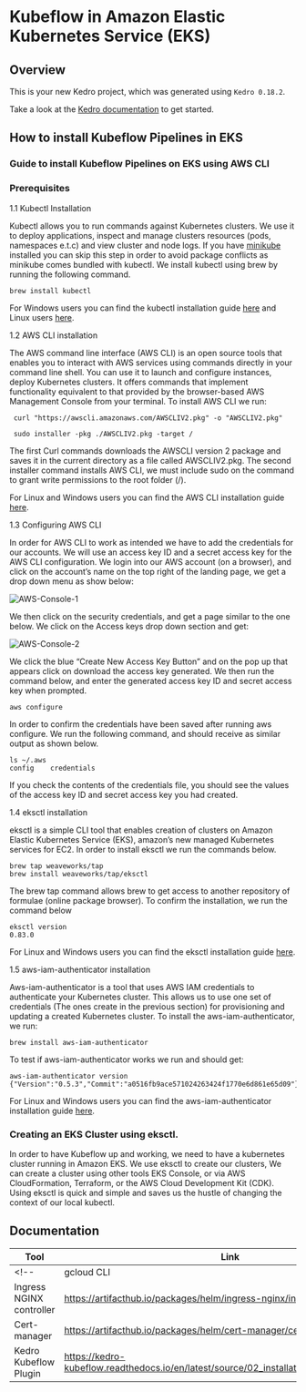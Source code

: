 # Kubeflow in Amazon Elastic Kubernetes Service (EKS)

## Overview

This is your new Kedro project, which was generated using `Kedro 0.18.2`.

Take a look at the [Kedro documentation](https://kedro.readthedocs.io) to get started.

## How to install Kubeflow Pipelines in EKS

### Guide to install Kubeflow Pipelines on EKS using AWS CLI

### Prerequisites

1.1 Kubectl Installation

Kubectl allows you to run commands against Kubernetes clusters. We use it to deploy applications, inspect and manage clusters resources (pods, namespaces e.t.c) and view cluster and node logs. If you have [minikube](https://minikube.sigs.k8s.io/docs/) installed you can skip this step in order to avoid package conflicts as minikube comes bundled with kubectl. We install kubectl using brew by running the following command.

    brew install kubectl

For Windows users you can find the kubectl installation guide [here](https://kubernetes.io/docs/tasks/tools/install-kubectl-windows/) and Linux users [here](https://kubernetes.io/docs/tasks/tools/install-kubectl-windows/).

1.2 AWS CLI installation

The AWS command line interface (AWS CLI) is an open source tools that enables you to interact with AWS services using commands directly in your command line shell. You can use it to launch and configure instances, deploy Kubernetes clusters. It offers commands that implement functionality equivalent to that provided by the browser-based AWS Management Console from your terminal. To install AWS CLI we run:

     curl "https://awscli.amazonaws.com/AWSCLIV2.pkg" -o "AWSCLIV2.pkg"

     sudo installer -pkg ./AWSCLIV2.pkg -target /

The first Curl commands downloads the AWSCLI version 2 package and saves it in the current directory as a file called AWSCLIV2.pkg. The second installer command installs AWS CLI, we must include sudo on the command to grant write permissions to the root folder (/).

For Linux and Windows users you can find the AWS CLI installation guide [here](https://docs.aws.amazon.com/cli/latest/userguide/getting-started-install.html).

1.3 Configuring AWS CLI

In order for AWS CLI to work as intended we have to add the credentials for our accounts. We will use an access key ID and a secret access key for the AWS CLI configuration. We login into our AWS account (on a browser), and click on the account’s name on the top right of the landing page, we get a drop down menu as show below:

![AWS-Console-1](https://miro.medium.com/max/700/1*Uq_IsBEFGj1Cv7_WfgMydQ.png)

We then click on the security credentials, and get a page similar to the one below. We click on the Access keys drop down section and get:

![AWS-Console-2](https://miro.medium.com/max/700/1*3pouDZmcB3E3dFujyeGwyg.png)

We click the blue “Create New Access Key Button” and on the pop up that appears click on download the access key generated. We then run the command below, and enter the generated access key ID and secret access key when prompted.

    aws configure

In order to confirm the credentials have been saved after running aws configure. We run the following command, and should receive as similar output as shown below.

    ls ~/.aws
    config    credentials

If you check the contents of the credentials file, you should see the values of the access key ID and secret access key you had created.  

1.4 eksctl installation

eksctl is a simple CLI tool that enables creation of clusters on Amazon Elastic Kubernetes Service (EKS), amazon’s new managed Kubernetes services for EC2. In order to install eksctl we run the commands below.

    brew tap weaveworks/tap
    brew install weaveworks/tap/eksctl

The brew tap command allows brew to get access to another repository of formulae (online package browser). To confirm the installation, we run the command below

    eksctl version
    0.83.0

For Linux and Windows users you can find the eksctl installation guide [here](https://github.com/weaveworks/eksctl).

1.5 aws-iam-authenticator installation

Aws-iam-authenticator is a tool that uses AWS IAM credentials to authenticate your Kubernetes cluster. This allows us to use one set of credentials (The ones create in the previous section) for provisioning and updating a created Kubernetes cluster. To install the aws-iam-authenticator, we run:

    brew install aws-iam-authenticator

To test if aws-iam-authenticator works we run and should get:

    aws-iam-authenticator version
    {"Version":"0.5.3","Commit":"a0516fb9ace571024263424f1770e6d861e65d09"}

For Linux and Windows users you can find the aws-iam-authenticator installation guide [here](https://docs.aws.amazon.com/eks/latest/userguide/install-aws-iam-authenticator.html).

### Creating an EKS Cluster using eksctl.

In order to have Kubeflow up and working, we need to have a kubernetes cluster running in Amazon EKS. We use eksctl to create our clusters, We can create a cluster using other tools EKS Console, or via AWS CloudFormation, Terraform, or the AWS Cloud Development Kit (CDK). Using eksctl is quick and simple and saves us the hustle of changing the context of our local kubectl.

## Documentation

| Tool | Link |
| ------ | ------ |
<!-- | gcloud CLI| <https://cloud.google.com/sdk/docs/initializing>|
| Ingress NGINX controller | <https://artifacthub.io/packages/helm/ingress-nginx/ingress-nginx> |
| Cert-manager | <https://artifacthub.io/packages/helm/cert-manager/cert-manager> | -->
| Kedro Kubeflow Plugin | <https://kedro-kubeflow.readthedocs.io/en/latest/source/02_installation/01_installation.html> |